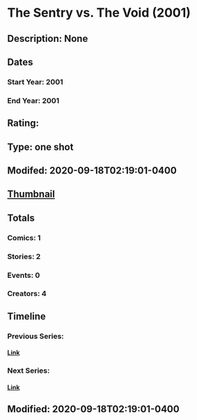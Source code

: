 # The Sentry vs. The Void (2001)
## Description: None
## Dates
### Start Year: 2001
### End Year: 2001
## Rating: 
## Type: one shot
## Modifed: 2020-09-18T02:19:01-0400
## [Thumbnail](http://i.annihil.us/u/prod/marvel/i/mg/6/30/5a8f2452540bf.jpg)
## Totals
### Comics: 1
### Stories: 2
### Events: 0
### Creators: 4
## Timeline
### Previous Series: 
#### [Link]()
### Next Series: 
#### [Link]()
## Modified: 2020-09-18T02:19:01-0400
